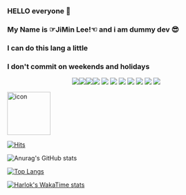


### HELLO everyone 👋
### My Name is ☞JiMin Lee!☜ and i am dummy dev 😎
### I can do this lang a little
### I don't commit on weekends and holidays
<p align="center">
<img src="https://img.shields.io/badge/javascript-F7DF1E?style=for-the-badge&logo=javascript&logoColor=JS"><img src="https://img.shields.io/badge/Python-3776AB?style=for-the-badge&logo=Python&logoColor=white"><img src="https://img.shields.io/badge/androidstudio-3DDC84?style=for-the-badge&logo=androidstudio&logoColor=blue"><img src="https://img.shields.io/badge/instagram-E4405F?style=for-the-badge&logo=instagram&logoColor=pink">
<img src="https://img.shields.io/badge/filezilla-BF0000?style=for-the-badge&logo=filezilla&logoColor=red">
<img src="https://img.shields.io/badge/googlecloud-4285F4?style=for-the-badge&logo=googlecloud&logoColor=white">
<img src="https://img.shields.io/badge/linux-FCC624?style=for-the-badge&logo=linux&logoColor=white">
<img src="https://img.shields.io/badge/html5-34F26?style=for-the-badge&logo=html5&logoColor=white">
<img src="https://img.shields.io/badge/css3-1572B6?style=for-the-badge&logo=css3&logoColor=white">
<img src="https://img.shields.io/badge/react-61DAFB?style=for-the-badge&logo=react&logoColor=white">
<img src="https://img.shields.io/badge/obsidian-7C3AED?style=for-the-badge&logo=obsidian&logoColor=white">
</p>

<div style="display: flex; align-items: flex-start;"><img src="https://techstack-generator.vercel.app/java-icon.svg" alt="icon" width="100" height="100" /></div>

[![Hits](https://hits.seeyoufarm.com/api/count/incr/badge.svg?url=https%3A%2F%2Fgithub.com%2FSamdasoo1076&count_bg=%234CDFEF&title_bg=%233F3939&icon=angellist.svg&icon_color=%23FFFFFF&title=click&edge_flat=false)](https://hits.seeyoufarm.com)


![Anurag's GitHub stats](https://github-readme-stats.vercel.app/api?username=Samdasoo1076&show_icons=true&theme=radical)

[![Top Langs](https://github-readme-stats.vercel.app/api/top-langs/?username=Samdasoo1076&layout=compact)](https://github.com/anuraghazra/github-readme-stats)

[![Harlok's WakaTime stats](https://github-readme-stats.vercel.app/api/wakatime?username=Samdasoo1076)](https://github.com/anuraghazra/github-readme-stats)
